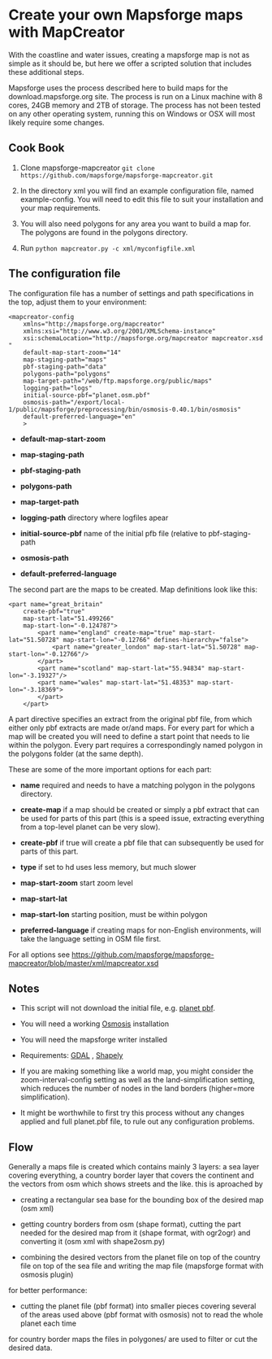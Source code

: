 Create your own Mapsforge maps with MapCreator
====================

With the coastline and water issues, creating a mapsforge map is not as simple
as it should be, but here we offer a scripted solution that includes these
additional steps.

Mapsforge uses the process described here to build maps for the
download.mapsforge.org site. The process is run on a Linux machine with 8
cores, 24GB memory and 2TB of storage. The process has not been tested on any
other operating system, running this on Windows or OSX will most likely require
some changes.


Cook Book
---------

 1. Clone mapsforge-mapcreator ``git clone
 https://github.com/mapsforge/mapsforge-mapcreator.git``

 2. In the directory xml you will find an example configuration file, named
 example-config. You will need to edit this file to suit your installation and
 your map requirements.

 3. You will also need polygons for any area you want to build a map for. The
 polygons are found in the polygons directory.

 4. Run ``python mapcreator.py -c xml/myconfigfile.xml``


The configuration file
-----------------------
The configuration file has a number of settings and path specifications in the
top, adjust them to your environment:

```
<mapcreator-config
	xmlns="http://mapsforge.org/mapcreator"
	xmlns:xsi="http://www.w3.org/2001/XMLSchema-instance"
	xsi:schemaLocation="http://mapsforge.org/mapcreator mapcreator.xsd "
	default-map-start-zoom="14"
	map-staging-path="maps"
	pbf-staging-path="data"
	polygons-path="polygons"
	map-target-path="/web/ftp.mapsforge.org/public/maps"
	logging-path="logs"
	initial-source-pbf="planet.osm.pbf"
	osmosis-path="/export/local-1/public/mapsforge/preprocessing/bin/osmosis-0.40.1/bin/osmosis"
	default-preferred-language="en"
	>
```

 - **default-map-start-zoom**

 - **map-staging-path**

 - **pbf-staging-path**

 - **polygons-path**

 - **map-target-path**

 - **logging-path** directory where logfiles apear

 - **initial-source-pbf** name of the initial pfb file (relative to pbf-staging-path

 - **osmosis-path**

 - **default-preferred-language**


The second part are the maps to be created. Map definitions look like this:

```
<part name="great_britain"
	create-pbf="true"
	map-start-lat="51.499266"
	map-start-lon="-0.124787">
		<part name="england" create-map="true" map-start-lat="51.50728" map-start-lon="-0.12766" defines-hierarchy="false">
			<part name="greater_london" map-start-lat="51.50728" map-start-lon="-0.12766"/>
		</part>
		<part name="scotland" map-start-lat="55.94834" map-start-lon="-3.19327"/>
		<part name="wales" map-start-lat="51.48353" map-start-lon="-3.18369">
		</part>
	</part>
```

A part directive specifies an extract from the original pbf file, from which
either only pbf extracts are made or/and maps. For every part for which a map
will be created you will need to define a start point that needs to lie within
the polygon. Every part requires a correspondingly named polygon in the
polygons folder (at the same depth).

These are some of the more important options for each part:

 - **name** required and needs to have a matching polygon in the polygons
   directory.

 - **create-map** if a map should be created or simply a pbf extract that can
   be used for parts of this part (this is a speed issue, extracting everything
   from a top-level planet can be very slow).

 - **create-pbf** if true will create a pbf file that can subsequently be used
   for parts of this part.

 - **type** if set to hd uses less memory, but much slower

 - **map-start-zoom** start zoom level

 - **map-start-lat**

 - **map-start-lon** starting position, must be within polygon

 - **preferred-language** if creating maps for non-English environments, will
   take the language setting in OSM file first.

For all options see
https://github.com/mapsforge/mapsforge-mapcreator/blob/master/xml/mapcreator.xsd 

Notes
-----

 - This script will not download the initial file, e.g. [planet
   pbf](https://wiki.openstreetmap.org/wiki/Planet.osm). 

 - You will need a working
   [Osmosis](http://wiki.openstreetmap.org/wiki/Osmosis) installation

 - You will need the mapsforge writer installed

 - Requirements: [GDAL](http://www.gdal.org/) ,
   [Shapely](http://toblerity.org/shapely/)

 - If you are making something like a world map, you might consider the
   zoom-interval-config setting as well as the land-simplification setting,
   which reduces the number of nodes in the land borders (higher=more
   simplification).

 - It might be worthwhile to first try this process without any changes applied
   and full planet.pbf file, to rule out any configuration problems.

Flow
----

Generally a maps file is created which contains mainly 3 layers: a sea layer
covering everything, a country border layer that covers the continent and the
vectors from osm which shows streets and the like. this is aproached by

 - creating a rectangular sea base for the bounding box of the desired map (osm
   xml)

 - getting country borders from osm (shape format), cutting the part needed for
   the desired map from it (shape format, with ogr2ogr) and converting it (osm
   xml with shape2osm.py)

 - combining the desired vectors from the planet file on top of the country
   file on top of the sea file and writing the map file (mapsforge format with
   osmosis plugin)

for better performance:

 - cutting the planet file (pbf format) into smaller pieces covering several of
   the areas used above (pbf format with osmosis) not to read the whole planet
   each time

for country border maps the files in polygones/ are used to filter or cut the
desired data.

